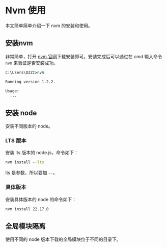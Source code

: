 # Nvm 使用

本文简单简单介绍一下 nvm 的安装和使用。

## 安装nvm

非常简单，打开 [nvm 官网](https://github.com/coreybutler/nvm-windows/)下载安装即可。安装完成后可以通过在 cmd 输入命令 `nvm` 来验证是否安装成功。

```cmd
C:\Users\DZZI>nvm

Running version 1.2.2.

Usage:
  ...
```

## 安装 node

安装不同版本的 node。

### LTS 版本

安装 lts 版本的 node.js，命令如下：

```cmd
nvm install --lts
```

lts 是参数，所以要加 `--`。

### 具体版本

安装具体版本的 node 的命令如下：

```cmd
nvm install 22.17.0
```

## 全局模块隔离

使用不同的 node 版本下载的全局模块位于不同的目录下。
